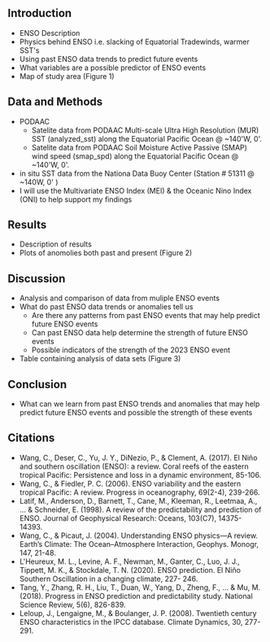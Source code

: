 ## **Introduction**
- ENSO Description
- Physics behind ENSO i.e. slacking of Equatorial Tradewinds, warmer SST's
- Using past ENSO data trends to predict future events
- What variables are a possible predictor of ENSO events
- Map of study area (Figure 1)
  
## **Data and Methods**
- PODAAC 
  - Satelite data from PODAAC Multi-scale Ultra High Resolution (MUR) SST (analyzed_sst) along the Equatorial Pacific Ocean @ 
    ~140'W, 0'.
  - Satelite data from PODAAC Soil Moisture Active Passive (SMAP) wind speed  (smap_spd) along the Equatorial Pacific Ocean @  
    ~140'W, 0'. 
- in situ SST data from the Nationa Data Buoy Center (Station # 51311 @ ~140W, 0' )
- I will use the Multivariate ENSO Index (MEI) & the Oceanic Nino Index (ONI) to help support my findings
  
## **Results**
- Description of results
- Plots of anomolies both past and present (Figure 2)

## **Discussion**
- Analysis and comparison of data from muliple ENSO events
- What do past ENSO data trends or anomalies tell us
  - Are there any patterns from past ENSO events that may help predict future ENSO events
  - Can past ENSO data help determine the strength of future ENSO events
  - Possible indicators of the strength of the 2023 ENSO event
- Table containing analysis of data sets (Figure 3)
    
## **Conclusion**
-  What can we learn from past ENSO trends and anomalies that may help predict future ENSO events and possible the strength of these events 

## **Citations**
- Wang, C., Deser, C., Yu, J. Y., DiNezio, P., & Clement, A. (2017). El Niño and southern oscillation (ENSO): a review. Coral reefs of the eastern tropical Pacific: Persistence and loss in 
  a dynamic environment, 85-106.
- Wang, C., & Fiedler, P. C. (2006). ENSO variability and the eastern tropical Pacific: A review. Progress in oceanography, 69(2-4), 239-266.
- Latif, M., Anderson, D., Barnett, T., Cane, M., Kleeman, R., Leetmaa, A., ... & Schneider, E. (1998). A review of the predictability and prediction of ENSO. Journal of Geophysical 
  Research: Oceans, 103(C7), 14375-14393.
- Wang, C., & Picaut, J. (2004). Understanding ENSO physics—A review. Earth’s Climate: The Ocean–Atmosphere Interaction, Geophys. Monogr, 147, 21-48.
- L'Heureux, M. L., Levine, A. F., Newman, M., Ganter, C., Luo, J. J., Tippett, M. K., & Stockdale, T. N. (2020). ENSO prediction. El Niño Southern Oscillation in a changing climate, 227- 
  246.
- Tang, Y., Zhang, R. H., Liu, T., Duan, W., Yang, D., Zheng, F., ... & Mu, M. (2018). Progress in ENSO prediction and predictability study. National Science Review, 5(6), 826-839.
- Leloup, J., Lengaigne, M., & Boulanger, J. P. (2008). Twentieth century ENSO characteristics in the IPCC database. Climate Dynamics, 30, 277-291.
